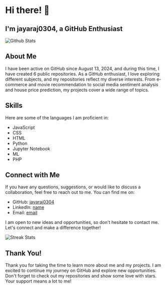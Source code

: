 # Hi there! 👋

## I'm jayaraj0304, a GitHub Enthusiast

![Github Stats](https://github-readme-stats.vercel.app/api?username=jayaraj0304)

## About Me

I have been active on GitHub since August 13, 2024, and during this time, I have created 6 public repositories. As a GitHub enthusiast, I love exploring different subjects, and my repositories reflect my diverse interests. From e-commerce and movie recommendation to social media sentiment analysis and house price prediction, my projects cover a wide range of topics.

## Skills

Here are some of the languages I am proficient in:

- JavaScript
- CSS
- HTML
- Python
- Jupyter Notebook
- ML
- PHP

## Connect with Me

If you have any questions, suggestions, or would like to discuss a collaboration, feel free to reach out to me. You can find me on:

- GitHub: [jayaraj0304](https://github.com/jayaraj0304)
- LinkedIn: [name](jayaraj-thamatam1)
- Email: [email](mailto:jayarajthamatam123@gmail.com)

I am open to new ideas and opportunities, so don't hesitate to contact me. Let's connect and make a difference together!

![Streak Stats](https://streak-stats.demolab.com/?user=jayaraj0304)

## Thank You!

Thank you for taking the time to learn more about me and my projects. I am excited to continue my journey on GitHub and explore new opportunities. Don't forget to check out my repositories and show some love with stars. Your support means a lot to me!
